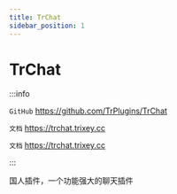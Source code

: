 ```yaml
---
title: TrChat
sidebar_position: 1
---
```


# TrChat

:::info

`GitHub` https://github.com/TrPlugins/TrChat

`文档` https://trchat.trixey.cc

`文档` https://trchat.trixey.cc

:::

国人插件，一个功能强大的聊天插件
